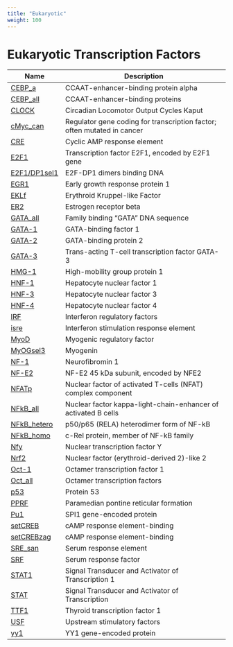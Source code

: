 ```yaml
---
title: "Eukaryotic"
weight: 100
---
```


# Eukaryotic Transcription Factors

| **Name**                                                                        | **Description**                                                         |
|---------------------------------------------------------------------------------|-------------------------------------------------------------------------|
| [CEBP_a](http://en.wikipedia.org/wiki/Ccaat-enhancer-binding_proteins)          | CCAAT-enhancer-binding protein alpha                                    |
| [CEBP_all](http://en.wikipedia.org/wiki/Ccaat-enhancer-binding_proteins)        | CCAAT-enhancer-binding proteins                                         |
| [CLOCK](http://en.wikipedia.org/wiki/CLOCK)                                     | Circadian Locomotor Output Cycles Kaput                                 |
| [cMyc_can](http://en.wikipedia.org/wiki/Myc)                                    | Regulator gene coding for transcription factor; often mutated in cancer |
| [CRE](http://en.wikipedia.org/wiki/CAMP_response_element#cAMP_response_element) | Cyclic AMP response element                                             |
| [E2F1](http://en.wikipedia.org/wiki/E2F1)                                       | Transcription factor E2F1, encoded by E2F1 gene                         |
| [E2F1/DP1sel1](http://en.wikipedia.org/wiki/TFDP1)                              | E2F-DP1 dimers binding DNA                                              |
| [EGR1](http://en.wikipedia.org/wiki/EGR1)                                       | Early growth response protein 1                                         |
| [EKLf](http://en.wikipedia.org/wiki/KLF1)                                       | Erythroid Kruppel-like Factor                                           |
| [ER2](http://en.wikipedia.org/wiki/Estrogen_receptor_beta)                      | Estrogen receptor beta                                                  |
| [GATA_all](http://en.wikipedia.org/wiki/GATA_transcription_factor)              | Family binding “GATA” DNA sequence                                      |
| [GATA-1](http://en.wikipedia.org/wiki/GATA1)                                    | GATA-binding factor 1                                                   |
| [GATA-2](http://en.wikipedia.org/wiki/GATA2)                                    | GATA-binding protein 2                                                  |
| [GATA-3](http://en.wikipedia.org/wiki/GATA3)                                    | Trans-acting T-cell transcription factor GATA-3                         |
| [HMG-1](http://en.wikipedia.org/wiki/HMGB1)                                     | High-mobility group protein 1                                           |
| [HNF-1](http://en.wikipedia.org/wiki/Hepatocyte_nuclear_factors#HNF1)           | Hepatocyte nuclear factor 1                                             |
| [HNF-3](http://en.wikipedia.org/wiki/Hepatocyte_nuclear_factors#HNF3)           | Hepatocyte nuclear factor 3                                             |
| [HNF-4](http://en.wikipedia.org/wiki/Hepatocyte_nuclear_factors#HNF4)           | Hepatocyte nuclear factor 4                                             |
| [IRF](http://en.wikipedia.org/wiki/Interferon_regulatory_factor)                | Interferon regulatory factors                                           |
| [isre](http://en.wikipedia.org/wiki/Interferon#Downstream_signaling)            | Interferon stimulation response element                                 |
| [MyoD](http://en.wikipedia.org/wiki/MyoD)                                       | Myogenic regulatory factor                                              |
| [MyOGsel3](http://en.wikipedia.org/wiki/Myogenin)                               | Myogenin                                                                |
| [NF-1](http://en.wikipedia.org/wiki/Neurofibromin_1)                            | Neurofibromin 1                                                         |
| [NF-E2](http://en.wikipedia.org/wiki/NFE2)                                      | NF-E2 45 kDa subunit, encoded by NFE2                                   |
| [NFATp](http://en.wikipedia.org/wiki/NFAT)                                      | Nuclear factor of activated T-cells (NFAT) complex component            |
| [NFkB_all](http://en.wikipedia.org/wiki/NF-%CE%BAB)                             | Nuclear factor kappa-light-chain-enhancer of activated B cells          |
| [NFkB_hetero](http://en.wikipedia.org/wiki/RELA)                                | p50/p65 (RELA) heterodimer form of NF-kB                                |
| [NFkB_homo](http://en.wikipedia.org/wiki/REL)                                   | c-Rel protein, member of NF-kB family                                   |
| [Nfy](http://en.wikipedia.org/wiki/NFYA)                                        | Nuclear transcription factor Y                                          |
| [Nrf2](http://en.wikipedia.org/wiki/NFE2L2)                                     | Nuclear factor (erythroid-derived 2)-like 2                             |
| [Oct-1](http://en.wikipedia.org/wiki/Oct-1)                                     | Octamer transcription factor 1                                          |
| [Oct_all](http://en.wikipedia.org/wiki/Octamer_transcription_factor)            | Octamer transcription factors                                           |
| [p53](http://en.wikipedia.org/wiki/P53)                                         | Protein 53                                                              |
| [PPRF](http://en.wikipedia.org/wiki/Paramedian_pontine_reticular_formation)     | Paramedian pontine reticular formation                                  |
| [Pu1](http://en.wikipedia.org/wiki/SPI1)                                        | SPI1 gene-encoded protein                                               |
| [setCREB](http://en.wikipedia.org/wiki/CREB)                                    | cAMP response element-binding                                           |
| [setCREBzag](http://en.wikipedia.org/wiki/CREB)                                 | cAMP response element-binding                                           |
| [SRE_san](http://en.wikipedia.org/wiki/Serum_response_factor)                   | Serum response element                                                  |
| [SRF](http://en.wikipedia.org/wiki/Serum_response_factor)                       | Serum response factor                                                   |
| [STAT1](http://en.wikipedia.org/wiki/STAT1)                                     | Signal Transducer and Activator of Transcription 1                      |
| [STAT](http://en.wikipedia.org/wiki/STAT_protein)                               | Signal Transducer and Activator of Transcription                        |
| [TTF1](http://en.wikipedia.org/wiki/NK2_homeobox_1)                             | Thyroid transcription factor 1                                          |
| [USF](http://en.wikipedia.org/wiki/USF1)                                        | Upstream stimulatory factors                                            |
| [yy1](http://en.wikipedia.org/wiki/YY1)                                         | YY1 gene-encoded protein                                                |
